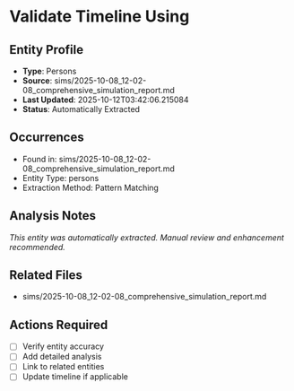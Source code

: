 # Validate Timeline Using

## Entity Profile
- **Type**: Persons
- **Source**: sims/2025-10-08_12-02-08_comprehensive_simulation_report.md
- **Last Updated**: 2025-10-12T03:42:06.215084
- **Status**: Automatically Extracted

## Occurrences
- Found in: sims/2025-10-08_12-02-08_comprehensive_simulation_report.md
- Entity Type: persons
- Extraction Method: Pattern Matching

## Analysis Notes
*This entity was automatically extracted. Manual review and enhancement recommended.*

## Related Files
- sims/2025-10-08_12-02-08_comprehensive_simulation_report.md

## Actions Required
- [ ] Verify entity accuracy
- [ ] Add detailed analysis
- [ ] Link to related entities
- [ ] Update timeline if applicable
